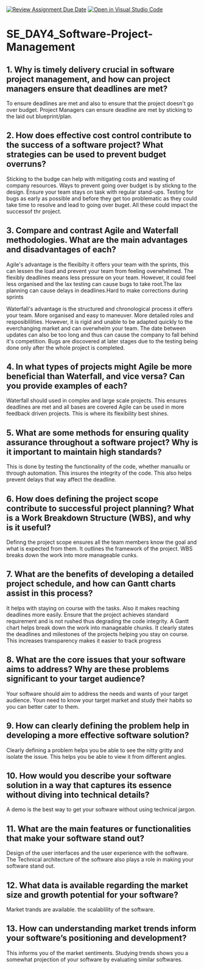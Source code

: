 [![Review Assignment Due Date](https://classroom.github.com/assets/deadline-readme-button-22041afd0340ce965d47ae6ef1cefeee28c7c493a6346c4f15d667ab976d596c.svg)](https://classroom.github.com/a/9pw6JKcu)
[![Open in Visual Studio Code](https://classroom.github.com/assets/open-in-vscode-2e0aaae1b6195c2367325f4f02e2d04e9abb55f0b24a779b69b11b9e10269abc.svg)](https://classroom.github.com/online_ide?assignment_repo_id=18444425&assignment_repo_type=AssignmentRepo)
# SE_DAY4_Software-Project-Management
## 1. Why is timely delivery crucial in software project management, and how can project managers ensure that deadlines are met?

To ensure deadlines are met and also to ensure that the project doesn't go over budget. Project Managers can ensure deadline are met by sticking to the laid out blueprint/plan.

## 2. How does effective cost control contribute to the success of a software project? What strategies can be used to prevent budget overruns?

Sticking to the budge can help with mitigating costs and wasting of company resources. Ways to prevent going over budget is by stickng to the design. Ensure your team stays on task with regular stand-ups. Testing for bugs as early as possible and before they get too problematic as they could take time to resolve and lead to going over buget. All these could impact the successof thr project.

## 3. Compare and contrast Agile and Waterfall methodologies. What are the main advantages and disadvantages of each?

Agile's advantage is the flexibilty it offers your team with the sprints, this can lessen the load and prevent your team from feeling overwhelmed. The flexibly deadlines means less pressure on your team. However, it could feel less organised and the lax testing can cause bugs to take root.The lax planning can cause delays in deadlines.Hard to make corrections during sprints

Waterfall's advantage is the structured and chronological process it offers your team. More organised and easy to maneuver. More detailed roles and resposiblilities. However, it is rigid and unable to be adapted quickly to the everchanging market and can overwhelm your team. The date between updates can also be too long and thus can cause the company to fall behind it's competition. Bugs are discovered at later stages due to the testing being done only after the whole project is completed.

## 4. In what types of projects might Agile be more beneficial than Waterfall, and vice versa? Can you provide examples of each?

Waterfall should used in complex and large scale projects. This ensures deadlines are met and all bases are covered
Agile can be used in more feedback driven projects. This is where its flexibility best shines. 

## 5. What are some methods for ensuring quality assurance throughout a software project? Why is it important to maintain high standards?

This is done by testing the functionality of the code, whether manuallu or through automation. This insures the integrity of the code. This also helps prevent delays that way affect the deadline.

## 6. How does defining the project scope contribute to successful project planning? What is a Work Breakdown Structure (WBS), and why is it useful?

Definng the project scope ensures all the team members know the goal and what is expected from them. It outlines the framework of the project. WBS breaks down the work into more manageable cunks.  

## 7. What are the benefits of developing a detailed project schedule, and how can Gantt charts assist in this process?

It helps with staying on course with the tasks. Also it makes reaching deadlines more easily. Ensure that the project achieves standard requirement and is not rushed thus degrading the code integrity. A Gantt chart helps break down the work into manageable chunks. It clearly states the deadlines and milestones of the projects helping you stay on course. This increases transparency makes it easier to track progress


## 8. What are the core issues that your software aims to address? Why are these problems significant to your target audience?

Your software should aim to address the needs and wants of your target audience. Youn need to know your target market and study their habits so you can better cater to them. 

## 9. How can clearly defining the problem help in developing a more effective software solution?

Clearly defining a problem helps you be able to see the nitty gritty and isolate the issue. This helps you be able to view it from different angles. 

## 10. How would you describe your software solution in a way that captures its essence without diving into technical details?

A demo is the best way to get your software without using technical jargon.  

## 11. What are the main features or functionalities that make your software stand out?

Design of the user interfaces and the user experience with the software. The Technical architecture of the software also plays a role in making your software stand out.

## 12. What data is available regarding the market size and growth potential for your software?

Market trands are available.
the scalablility of the software.

## 13. How can understanding market trends inform your software’s positioning and development?

This informs you of the market sentiments. Studying trends shows you a somewhat projection of your software by evaluating similar softwares.